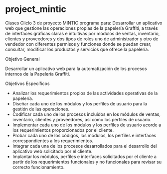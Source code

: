 # project_mintic
Clases 
Cliclo 3 de proyecto MINTIC programa para:
Desarrollar un aplicativo web que gestione las operaciones propias de la papelería Graffiti, a través de interfaces gráficas claras e intuitivas por módulos de ventas, inventario, clientes y proveedores y dos tipos de roles uno de administrador y otro de vendedor con diferentes permisos y funciones donde se puedan crear, consultar, modificar los productos y servicios que ofrece la papelería. 

Objetivo General

Desarrollar un aplicativo web para la automatización de los procesos internos de la Papelería Graffiti.

Objetivos Específicos
<ul>


<li>
Analizar los requerimientos propios de las actividades operativas de la papelería. 
</li>
<li>
Diseñar cada uno de los módulos y los perfiles de usuario para la gestión de las operaciones.  
</li>
<li>
Codificar cada uno de los procesos incluidos en los módulos de ventas, inventario, clientes y proveedores, así como los perfiles de usuario. 
</li>
<li>
Implementar cada uno de los módulos y los perfiles de usuario acorde a los requerimientos proporcionados por el cliente. 
</li>
<li>
Probar cada uno de los códigos, los módulos, los perfiles e interfaces correspondientes a los requerimientos. 
</li>
<li>
Integrar cada una de los procesos desarrollados para el desarrollo del aplicativo web solicitado por el cliente. 
</li>
<li>
Implantar los módulos, perfiles e interfaces solicitados por el cliente a partir de los requerimientos funcionales y no funcionales para revisar su correcto funcionamiento.
</li>
</ul>
